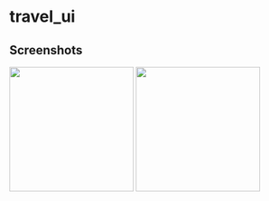 # travel_ui

 
 
## Screenshots
<img src= "https://i.imgur.com/2NqfHi3.png" width = 220/>
<img src= "https://i.imgur.com/3iXRU5J.jpg" width = 220/>
 
